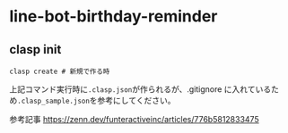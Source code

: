 # line-bot-birthday-reminder

## clasp init

```
clasp create # 新規で作る時
```

上記コマンド実行時に`.clasp.json`が作られるが、.gitignore に入れているため`.clasp_sample.json`を参考にしてください。

参考記事
https://zenn.dev/funteractiveinc/articles/776b5812833475
